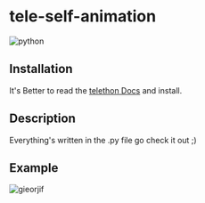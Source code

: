 # tele-self-animation

![python](https://img.shields.io/pypi/pyversions/telethon?color=python&label=python&logo=python&logoColor=python&style=flat-square)

## Installation

It's Better to read the [telethon Docs](https://docs.telethon.dev/en/latest/) and install.


## Description

Everything's written in the .py file go check it out ;)

## Example

![gieorjif](https://user-images.githubusercontent.com/66573756/84087292-01318a80-a9ff-11ea-8c9b-8f71eac1c3e4.gif)
